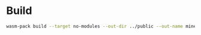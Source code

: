 # Build
```sh
wasm-pack build --target no-modules --out-dir ../public --out-name miner --no-typescript
```
